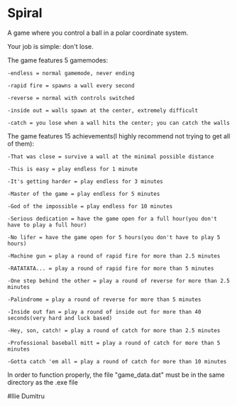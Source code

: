 # Spiral
 
A game where you control a ball in a polar coordinate system.

Your job is simple: don't lose.

The game features 5 gamemodes:

	-endless = normal gamemode, never ending

	-rapid fire = spawns a wall every second

	-reverse = normal with controls switched

	-inside out = walls spawn at the center, extremely difficult

	-catch = you lose when a wall hits the center; you can catch the walls

The game features 15 achievements(I highly recommend not trying to get all of them):

	-That was close = survive a wall at the minimal possible distance

	-This is easy = play endless for 1 minute

	-It's getting harder = play endless for 3 minutes

	-Master of the game = play endless for 5 minutes

	-God of the impossible = play endless for 10 minutes

	-Serious dedication = have the game open for a full hour(you don't have to play a full hour)

	-No lifer = have the game open for 5 hours(you don't have to play 5 hours)

	-Machine gun = play a round of rapid fire for more than 2.5 minutes

	-RATATATA... = play a round of rapid fire for more than 5 minutes

	-One step behind the other = play a round of reverse for more than 2.5 minutes

	-Palindrome = play a round of reverse for more than 5 minutes

	-Inside out fan = play a round of inside out for more than 40 seconds(very hard and luck based)

	-Hey, son, catch! = play a round of catch for more than 2.5 minutes

	-Professional baseball mitt = play a round of catch for more than 5 minutes

	-Gotta catch 'em all = play a round of catch for more than 10 minutes

In order to function properly, the file "game_data.dat" must be in the same directory as the .exe file

#Ilie Dumitru
